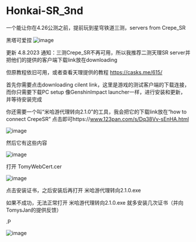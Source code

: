 # Honkai-SR_3nd
一个能让你在4.26公测之前，提前玩到星穹铁道三测，servers from Crepe_SR 


黑塔可爱捏
![image](https://user-images.githubusercontent.com/72502875/230723304-3920c5ea-4af2-4ca2-85ca-83f5dcff70bc.png)


更新 4.8.2023
通知：三测Crepe_SR不再可用，所以我推荐二测天理SR server并把他们的提供的客户端下载link放在downloading 


但原教程依旧可用，或者查看天理提供的教程 https://casks.me/615/


首先你需要点击downloading cilent link，这里是游戏的测试客户端的下载连接，而你只需要下载PC setup
像GenshinImpact launcher一样，进行安装和更新，并等待安装完成


你还需要一个叫“米哈游代理转向2.1.0”的工具，我会把它的下载link放在“how to connect CrepeSR”
点击即可https://www.123pan.com/s/Dq38Vv-sEnHA.html


![image](https://user-images.githubusercontent.com/72502875/230722390-bbeb2ee2-a2af-4412-93b9-d2a453f12506.png)


然后它有这些内容


![image](https://user-images.githubusercontent.com/72502875/230723890-d79c5839-c2f5-4558-9cbc-ea225cdbc196.png)


打开 TomyWebCert.cer

![image](https://user-images.githubusercontent.com/72502875/230724068-7d9fd5cf-edc9-404e-b662-a45b5a54f5ee.png)

点击安装证书，之后安装后再打开  米哈游代理转向2.1.0.exe

如果不成功，无法正常打开 米哈游代理转向2.1.0.exe 就多安装几次证书（并向TomysJan的提供反馈）

.P

![image](https://user-images.githubusercontent.com/72502875/230724201-94ffa15e-c091-4335-b8df-1952bccd3135.png)


